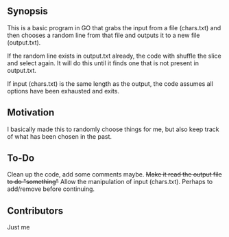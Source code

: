 ## Synopsis

This is a basic program in GO that grabs the input from a file (chars.txt) and then chooses a random line from that file and outputs it to a new file (output.txt). 

If the random line exists in output.txt already, the code with shuffle the slice and select again. It will do this until it finds one that is not present in output.txt.

If input (chars.txt) is the same length as the output, the code assumes all options have been exhausted and exits.

## Motivation

I basically made this to randomly choose things for me, but also keep track of what has been chosen in the past.

## To-Do

Clean up the code, add some comments maybe.
~~Make it read the output file to do "something"~~
Allow the manipulation of input (chars.txt). Perhaps to add/remove before continuing.

## Contributors

Just me
